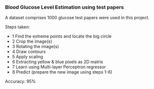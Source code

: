 
### Blood Glucose Level Estimation using test papers

A dataset comprises 1000 glucose test papers were used in this project.

Steps taken:
  * 1 Find the extreme points and locate the big circle
  * 2 Crop the image(s)
  * 3 Rotating the image(s)
  * 4 Draw contours
  * 5 Apply scaling
  * 6 Extracting yellow & blue pixels as 2D matrix
  * 7 Learn using Multi-layer Perceptron regressor
  * 8 Predict (prepare the new image using steps 1-6)
  
  Accuracy: 95%
